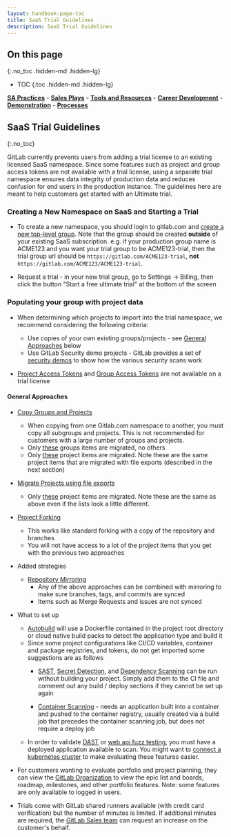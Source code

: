 ```yaml
---
layout: handbook-page-toc
title: SaaS Trial Guidelines
description: SaaS Trial Guidelines
---
```

## On this page
{:.no_toc .hidden-md .hidden-lg}

- TOC
{:toc .hidden-md .hidden-lg}

[**SA Practices**](/handbook/customer-success/solutions-architects/sa-practices/) - [**Sales Plays**](/handbook/customer-success/solutions-architects/sales-plays/) - [**Tools and Resources**](/handbook/customer-success/solutions-architects/tools-and-resources/) - [**Career Development**](/handbook/customer-success/solutions-architects/career-development/) - [**Demonstration**](/handbook/customer-success/solutions-architects/demonstrations/) - [**Processes**](/handbook/customer-success/solutions-architects/processes/)

## SaaS Trial Guidelines
{:.no_toc}

GitLab currently prevents users from adding a trial license to an existing licensed SaaS namespace.  Since some features such as project and group access tokens are not available with a trial license, using a separate trial namespace ensures data integrity of production data and reduces confusion for end users in the production instance.  The guidelines here are meant to help customers get started with an Ultimate trial.  

### Creating a New Namespace on SaaS and Starting a Trial
 - To create a new namespace, you should login to gitlab.com and [create a new top-level group](https://docs.gitlab.com/ee/user/group/manage.html#create-a-group).  Note that the group should be created **outside** of your existing SaaS subscription. e.g. if your production group name is ACME123 and you want your trial group to be ACME123-trial, then the trial group url should be `https://gitlab.com/ACME123-trial`, **not** `https://gitlab.com/ACME123/ACME123-trial`.

 - Request a trial - in your new trial group, go to Settings -> Billing, then click the button "Start a free ultimate trial" at the bottom of the screen

### Populating your group with project data
 - When determining which projects to import into the trial namespace, we recommend considering the following criteria:
    - Use copies of your own existing groups/projects - see [General Approaches](####general-approaches) below
    - Use GitLab Security demo projects - GitLab provides a set of [security demos](https://gitlab.com/gitlab-org/security-products/demos) to show how the various security scans work

- [Project Access Tokens](https://docs.gitlab.com/ee/user/project/settings/project_access_tokens.html) and [Group Access Tokens](https://docs.gitlab.com/ee/user/group/settings/group_access_tokens.html) are not available on a trial license
 
#### General Approaches

   - [Copy Groups and Projects](https://docs.gitlab.com/ee/user/group/import/index.html)
      - When copying from one Gitlab.com namespace to another, you must copy all subgroups and projects.  This is not recommended for customers with a large number of groups and projects.
      - Only [these](https://docs.gitlab.com/ee/user/group/import/index.html#migrated-group-items) groups items are migrated, no others
      - Only [these](https://docs.gitlab.com/ee/user/group/import/index.html#migrated-project-items) project items are migrated. Note these are the same project items that are migrated with file exports (described in the next section) 

   - [Migrate Projects using file exports](https://docs.gitlab.com/ee/user/project/settings/import_export.html) 
      - Only [these](https://docs.gitlab.com/ee/user/project/settings/import_export.html#items-that-are-exported) project items are migrated. Note these are the same as above even if the lists look a little different. 

   - [Project Forking](https://docs.gitlab.com/ee/user/project/repository/forking_workflow.html)
      - This works like standard forking with a copy of the repository and branches
      - You will not have access to a lot of the project items that you get with the previous two approaches

- Added strategies
   - [Repository Mirroring](https://docs.gitlab.com/ee/user/project/repository/mirror/index.html)
      - Any of the above approaches can be combined with mirroring to make sure branches, tags, and commits are synced
      - Items such as Merge Requests and issues are not synced

- What to set up
   - [Autobuild](https://docs.gitlab.com/ee/topics/autodevops/stages.html#auto-build) will use a Dockerfile contained in the project root directory or cloud native build packs to detect the application type and build it
   - Since some project configurations like CI/CD variables, container and package registries, and tokens, do not get imported some suggestions are as follows
      - [SAST](https://docs.gitlab.com/ee/user/application_security/sast/), [Secret Detection](https://docs.gitlab.com/ee/user/application_security/secret_detection/), and [Dependency Scanning](https://docs.gitlab.com/ee/user/application_security/dependency_scanning/) can be run without building your project. Simply add them to the CI file and comment out any build / deploy sections if they cannot be set up again
      
      - [Container Scanning](https://docs.gitlab.com/ee/user/application_security/container_scanning/) - needs an application built into a container and pushed to the container registry, usually created via a build job that precedes the container scanning job, but does not require a deploy job
   - In order to validate [DAST](https://docs.gitlab.com/ee/user/application_security/dast/) or [web api fuzz testing](https://docs.gitlab.com/ee/user/application_security/api_fuzzing/), you must have a deployed application available to scan.  You might want to [connect a kubernetes cluster](https://docs.gitlab.com/ee/user/clusters/agent/) to make evaluating these features easier. 

- For customers wanting to evaluate portfolio and project planning, they can view the [GitLab Organization](https://gitlab.com/groups/gitlab-com/) to view the epic list and boards, roadmap, milestones, and other portfolio features.  Note: some features are only available to logged in users.

- Trials come with GitLab shared runners available (with credit card verification) but the number of minutes is limited.  If additional minutes are required, the [GitLab Sales team](https://about.gitlab.com/sales/) can request an increase on the customer's behalf.


